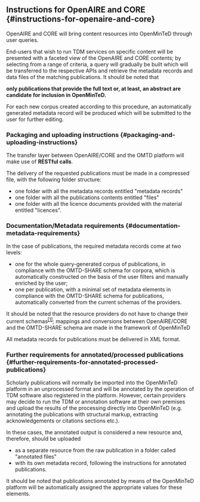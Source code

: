 ## ​Instructions for OpenAIRE and CORE {#instructions-for-openaire-and-core}

OpenAIRE and CORE will bring content resources into OpenMinTeD through user queries.

End-users that wish to run TDM services on specific content will be presented with a faceted view of the OpenAIRE and CORE contents; by selecting from a range of criteria, a query will gradually be built which will be transferred to the respective APIs and retrieve the metadata records and data files of the matching publications. It should be noted that

****only publications that provide the full text or, at least, an abstract are candidate for inclusion in OpenMinTeD.****

For each new corpus created according to this procedure, an automatically generated metadata record will be produced which will be submitted to the user for further editing.

### Packaging and uploading instructions {#packaging-and-uploading-instructions}

The transfer layer between OpenAIRE/CORE and the OMTD platform will make use of **RESTful calls**.

The delivery of the requested publications must be made in a compressed file, with the following folder structure:

*   one folder with all the metadata records entitled &quot;metadata records&quot;
*   one folder with all the publications contents entitled &quot;files&quot;
*   one folder with all the licence documents provided with the material entitled &quot;licences&quot;.

### Documentation/​Metadata requirements {#documentation-metadata-requirements}

In the case of publications, the required metadata records come at two levels:

*   one for the whole query-generated corpus of publications, in compliance with the OMTD-SHARE schema for corpora, which is automatically constructed on the basis of the user filters and manually enriched by the user;
*   one per publication, with a minimal set of metadata elements in compliance with the OMTD-SHARE schema for publications, automatically converted from the current schemas of the providers.

It should be noted that the resource providers do not have to change their current schemas<sup id="916464963798167-footnote-ref-16"><a href="#916464963798167-footnote-1">[1]</a></sup>; mappings and conversions between OpenAIRE/CORE and the OMTD-SHARE schema are made in the framework of OpenMinTeD

All metadata records for publications must be delivered in XML format.

### Further requirements for annotated/processed publications {#further-requirements-for-annotated-processed-publications}

Scholarly publications will normally be imported into the OpenMinTeD platform in an unprocessed format and will be annotated by the operation of TDM software also registered in the platform. However, certain providers may decide to run the TDM or annotation software at their own premises and upload the results of the processing directly into OpenMinTeD (e.g. annotating the publications with structural markup, extracting acknowledgements or citations sections etc.).

In these cases, the annotated output is considered a new resource and, therefore, should be uploaded

*   as a separate resource from the raw publication in a folder called &quot;annotated files&quot;
*   with its own metadata record, following the instructions for annotated publications.

It should be noted that publications annotated by means of the OpenMinTeD platform will be automatically assigned the appropriate values for these elements.

[^1]: The OpenAIRE schema and guidelines are currently under revision; collaboration with the relevant actors has been established to take into account the new features and, where desired, influence the changes so as to support TDM processes in accordance to the interoperability requirements.
